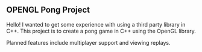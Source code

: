 ## OPENGL Pong Project

Hello! I wanted to get some experience with using a third party library in C++. 
This project is to create a pong game in C++ using the OpenGL library.

Planned features include multiplayer support and viewing replays.